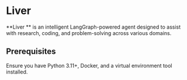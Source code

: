 # Liver

**Liver ** is an intelligent LangGraph-powered agent designed to assist with research, coding, and problem-solving
across various domains.

## Prerequisites

Ensure you have Python 3.11+, Docker, and a virtual environment tool installed.
